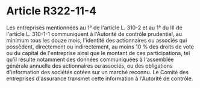 # Article R322-11-4

Les entreprises mentionnées au 1° de l'article L. 310-2 et au 1° du III de l'article L. 310-1-1 communiquent à l'Autorité de
contrôle prudentiel, au minimum tous les douze mois, l'identité des actionnaires ou associés qui possèdent, directement ou
indirectement, au moins 10 % des droits de vote ou du capital de l'entreprise ainsi que le montant de ces participations, tel
qu'il résulte notamment des données communiquées à l'assemblée générale annuelle des actionnaires ou associés, ou des
obligations d'information des sociétés cotées sur un marché reconnu. Le Comité des entreprises d'assurance transmet cette
information à l'Autorité de contrôle.

